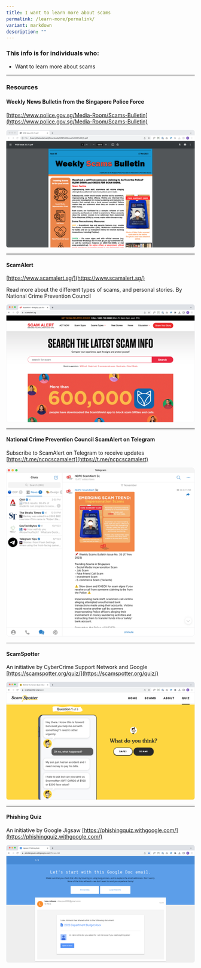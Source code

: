 ```yaml
---
title: I want to learn more about scams
permalink: /learn-more/permalink/
variant: markdown
description: ""
---
```

### This info is for individuals who:  
* Want to learn more about scams

<hr>

### Resources
#### Weekly News Bulletin from the Singapore Police Force

[https://www.police.gov.sg/Media-Room/Scams-Bulletin](https://www.police.gov.sg/Media-Room/Scams-Bulletin)

<a href="https://www.police.gov.sg/Media-Room/Scams-Bulletin"><img src="/images/Weekly_Bulletin.png"></a>


<hr>

#### ScamAlert
[https://www.scamalert.sg/](https://www.scamalert.sg/)

Read more about the different types of scams, and personal stories.
By National Crime Prevention Council



<a href="https://www.scamalert.sg/"><img src="/images/scam_alert.png"></a>



<hr>

#### National Crime Prevention Council ScamAlert on Telegram
Subscribe to ScamAlert on Telegram to receive updates
[https://t.me/ncpcscamalert](https://t.me/ncpcscamalert)

<a href="https://t.me/ncpcscamalert"><img src="/images/ncpc_telegram.png"></a>


<hr>

#### ScamSpotter
An initiative by CyberCrime Support Network and Google
[https://scamspotter.org/quiz/](https://scamspotter.org/quiz/)

<a href="https://scamspotter.org/quiz/"><img src="/images/scamspotter.png"></a>


<hr>

#### Phishing Quiz
An initiative by Google Jigsaw
[https://phishingquiz.withgoogle.com/](https://phishingquiz.withgoogle.com/)

<a href="https://phishingquiz.withgoogle.com/"><img src="/images/phishing.png"></a>


